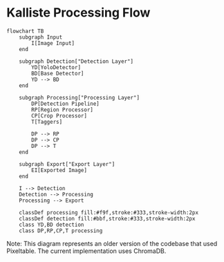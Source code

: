 # Kalliste Processing Flow

```mermaid
flowchart TB
    subgraph Input
        I[Image Input]
    end

    subgraph Detection["Detection Layer"]
        YD[YoloDetector]
        BD[Base Detector]
        YD --> BD
    end

    subgraph Processing["Processing Layer"]
        DP[Detection Pipeline]
        RP[Region Processor]
        CP[Crop Processor]
        T[Taggers]
        
        DP --> RP
        DP --> CP
        DP --> T
    end

    subgraph Export["Export Layer"]
        EI[Exported Image]
    end

    I --> Detection
    Detection --> Processing
    Processing --> Export

    classDef processing fill:#f9f,stroke:#333,stroke-width:2px
    classDef detection fill:#bbf,stroke:#333,stroke-width:2px
    class YD,BD detection
    class DP,RP,CP,T processing
```

Note: This diagram represents an older version of the codebase that used Pixeltable. The current implementation uses ChromaDB.